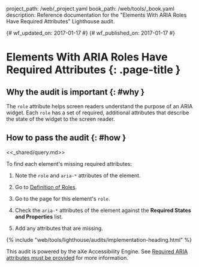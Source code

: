 project_path: /web/_project.yaml
book_path: /web/tools/_book.yaml
description: Reference documentation for the "Elements With ARIA Roles Have Required Attributes" Lighthouse audit.

{# wf_updated_on: 2017-01-17 #}
{# wf_published_on: 2017-01-17 #}

# Elements With ARIA Roles Have Required Attributes  {: .page-title }

## Why the audit is important {: #why }

The `role` attribute helps screen readers understand the purpose of an ARIA
widget. Each `role` has a set of required, additional attributes that
describe the state of the widget to the screen reader.

## How to pass the audit {: #how }

<<_shared/query.md>>

To find each element's missing required attributes:

1. Note the `role` and `aria-*` attributes of the element.

1. Go to [Definition of Roles][roles].

1. Go to the page for this element's `role`.

1. Check the `aria-*` attributes of the element against the **Required
   States and Properties** list.

1. Add any attributes that are missing.

[qs]: /web/tools/chrome-devtools/console/command-line-reference#queryselector
[qsa]: /web/tools/chrome-devtools/console/command-line-reference#queryselectorall
[xp]: /web/tools/chrome-devtools/console/command-line-reference#xpath
[roles]: https://www.w3.org/TR/wai-aria/roles#role_definitions

{% include "web/tools/lighthouse/audits/implementation-heading.html" %}

This audit is powered by the aXe Accessibility Engine. See [Required ARIA
attributes must be provided][axe] for more information.

[axe]: https://dequeuniversity.com/rules/axe/1.1/aria-required-attr
